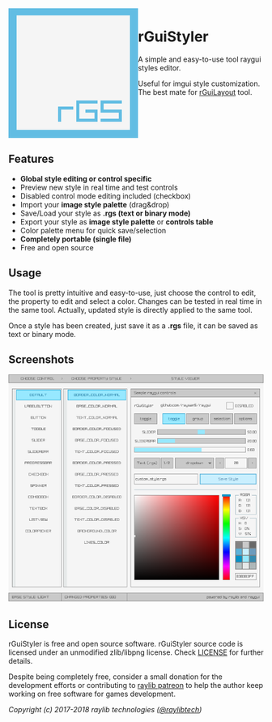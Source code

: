 <img align="left" src="logo/rguistyler_256x256.png" width=256>

# rGuiStyler
A simple and easy-to-use tool raygui styles editor. 

Useful for imgui style customization. The best mate for [rGuiLayout](https://github.com/raysan5/rguilayout) tool.

<br>
<br>
<br>
<br>

## Features

 - **Global style editing or control specific**
 - Preview new style in real time and test controls
 - Disabled control mode editing included (checkbox)
 - Import your **image style palette** (drag&drop)
 - Save/Load your style as **.rgs (text or binary mode)**
 - Export your style as **image style palette** or **controls table**
 - Color palette menu for quick save/selection
 - **Completely portable (single file)**
 - Free and open source
 
## Usage

The tool is pretty intuitive and easy-to-use, just choose the control to edit, the property to edit and select a color. Changes can be tested in real time in the same tool. Actually, updated style is directly applied to the same tool.

Once a style has been created, just save it as a **.rgs** file, it can be saved as text or binary mode.

## Screenshots

![rGuiStyler](screenshots/rguistyler_v210_light_shot01.png)

## License

rGuiStyler is free and open source software. rGuiStyler source code is licensed under an unmodified zlib/libpng license. Check [LICENSE](LICENSE) for further details.

Despite being completely free, consider a small donation for the development efforts or contributing to [raylib patreon](https://www.patreon.com/raysan5) to help the author keep working on free software for games development.

*Copyright (c) 2017-2018 raylib technologies ([@raylibtech](https://twitter.com/raylibtech))*
